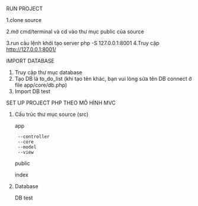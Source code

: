 RUN PROJECT


1.clone source

2.mở cmd/terminal và cd vào thư mục public của source

3.run câu lệnh khởi tạo server
	php -S 127.0.0.1:8001 
4.Truy cập 
	http://127.0.0.1:8001/
	

IMPORT DATABASE

1. Truy cập thư mục database 
2. Tạo DB là to_do_list (khi tạo tên khác, bạn vui lòng sửa tên DB connect ở file app/core/db.php)
3. Import DB test


SET UP PROJECT PHP THEO MÔ HÌNH MVC 

1. Cấu trúc thư mục source (src)

    app
	
        --controller
        --core
        --model
        --view

    public

    index

2. Database

    DB test
	

